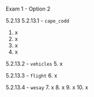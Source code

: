 Exam 1 - Option 2

5.2.13
5.2.13.1 - `cape_codd`
1. x
2. x
3. x
4. x

5.2.13.2 - `vehicles`
5. x

5.2.13.3 - `flight`
6. x

5.2.13.4 - `wesay`
7. x
8. x
9.  x
10. x